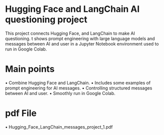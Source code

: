 # Hugging Face and LangChain AI questioning project 
This project connects Hugging Face, and LangChain to make AI questioning. t shows prompt engineering with large language models and messages between AI and user in a Jupyter Notebook environment used to run in Google Colab.
# Main points
•	Combine Hugging Face and LangChain.
•	Includes some examples of prompt engineering for AI messages. 
•	Controlling structured messages between AI and user. 
•	Smoothly run in Google Colab.
# pdf File
•	Hugging_Face_LangChain_messages_project_1.pdf  


